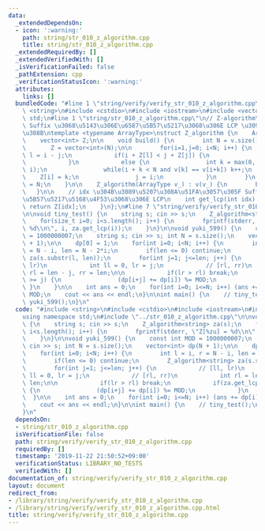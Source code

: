 ```yaml
---
data:
  _extendedDependsOn:
  - icon: ':warning:'
    path: string/str_010_z_algorithm.cpp
    title: string/str_010_z_algorithm.cpp
  _extendedRequiredBy: []
  _extendedVerifiedWith: []
  _isVerificationFailed: false
  _pathExtension: cpp
  _verificationStatusIcon: ':warning:'
  attributes:
    links: []
  bundledCode: "#line 1 \"string/verify/verify_str_010_z_algorithm.cpp\"\n#include\
    \ <string>\n#include <cstdio>\n#include <iostream>\n#include <vector>\nusing namespace\
    \ std;\n#line 1 \"string/str_010_z_algorithm.cpp\"\n// Z-algorithm\n// \u5404\
    \ Suffix \u3068\u5143\u306E\u6587\u5B57\u5217\u3068\u306E LCP \u3092\u6C42\u3081\
    \u308B\ntemplate <typename ArrayType>\nstruct Z_algorithm {\n    ArrayType v;\n\
    \    vector<int> Z;\n\n    void build() {\n        int N = v.size(), i, j;\n \
    \       Z = vector<int>(N);\n\n        for(i=1,j=0; i<N; i++) {\n            int\
    \ l = i - j;\n            if(i + Z[l] < j + Z[j]) {\n                Z[i] = Z[l];\n\
    \            }\n            else {\n                int k = max(0, j + Z[j] -\
    \ i);\n                while(i + k < N and v[k] == v[i+k]) k++;\n            \
    \    Z[i] = k;\n                j = i;\n            }\n        }\n        Z[0]\
    \ = N;\n    }\n\n    Z_algorithm(ArrayType v_) : v(v_) {\n        build();\n \
    \   }\n\n    // idx \u304B\u3089\u5207\u308A\u51FA\u3057\u305F Suffix \u3068\u6587\
    \u5B57\u5217\u5168\u4F53\u3068\u306E LCP\n    int get_lcp(int idx) {\n       \
    \ return Z[idx];\n    }\n};\n#line 7 \"string/verify/verify_str_010_z_algorithm.cpp\"\
    \n\nvoid tiny_test() {\n    string s; cin >> s;\n    Z_algorithm<string> za(s);\n\
    \    for(size_t i=0; i<s.length(); i++) {\n        fprintf(stderr, \"Z[%zu] =\
    \ %d\\n\", i, za.get_lcp(i));\n    }\n}\n\nvoid yuki_599() {\n    const int MOD\
    \ = 1000000007;\n    string s; cin >> s; int N = s.size();\n    vector<int> dp(N\
    \ + 1);\n\n    dp[0] = 1;\n    for(int i=0; i<N; i++) {\n        int l = i, r\
    \ = N - i, len = N - 2*i;\n        if(len <= 0) continue;\n        Z_algorithm<string>\
    \ za(s.substr(l, len));\n        for(int j=1; j<=len; j++) {\n            // [ll,\
    \ lr)\n            int ll = 0, lr = j;\n            // [rl, rr)\n            int\
    \ rl = len - j, rr = len;\n\n            if(lr > rl) break;\n            if(za.get_lcp(rl)\
    \ >= j) {\n                (dp[i+j] += dp[i]) %= MOD;\n            }\n       \
    \ }\n    }\n\n    int ans = 0;\n    for(int i=0; i<=N; i++) (ans += dp[i]) %=\
    \ MOD;\n    cout << ans << endl;\n}\n\nint main() {\n    // tiny_test();\n   \
    \ yuki_599();\n}\n"
  code: "#include <string>\n#include <cstdio>\n#include <iostream>\n#include <vector>\n\
    using namespace std;\n#include \"../str_010_z_algorithm.cpp\"\n\nvoid tiny_test()\
    \ {\n    string s; cin >> s;\n    Z_algorithm<string> za(s);\n    for(size_t i=0;\
    \ i<s.length(); i++) {\n        fprintf(stderr, \"Z[%zu] = %d\\n\", i, za.get_lcp(i));\n\
    \    }\n}\n\nvoid yuki_599() {\n    const int MOD = 1000000007;\n    string s;\
    \ cin >> s; int N = s.size();\n    vector<int> dp(N + 1);\n\n    dp[0] = 1;\n\
    \    for(int i=0; i<N; i++) {\n        int l = i, r = N - i, len = N - 2*i;\n\
    \        if(len <= 0) continue;\n        Z_algorithm<string> za(s.substr(l, len));\n\
    \        for(int j=1; j<=len; j++) {\n            // [ll, lr)\n            int\
    \ ll = 0, lr = j;\n            // [rl, rr)\n            int rl = len - j, rr =\
    \ len;\n\n            if(lr > rl) break;\n            if(za.get_lcp(rl) >= j)\
    \ {\n                (dp[i+j] += dp[i]) %= MOD;\n            }\n        }\n  \
    \  }\n\n    int ans = 0;\n    for(int i=0; i<=N; i++) (ans += dp[i]) %= MOD;\n\
    \    cout << ans << endl;\n}\n\nint main() {\n    // tiny_test();\n    yuki_599();\n\
    }\n"
  dependsOn:
  - string/str_010_z_algorithm.cpp
  isVerificationFile: false
  path: string/verify/verify_str_010_z_algorithm.cpp
  requiredBy: []
  timestamp: '2019-11-22 21:50:52+09:00'
  verificationStatus: LIBRARY_NO_TESTS
  verifiedWith: []
documentation_of: string/verify/verify_str_010_z_algorithm.cpp
layout: document
redirect_from:
- /library/string/verify/verify_str_010_z_algorithm.cpp
- /library/string/verify/verify_str_010_z_algorithm.cpp.html
title: string/verify/verify_str_010_z_algorithm.cpp
---
```

